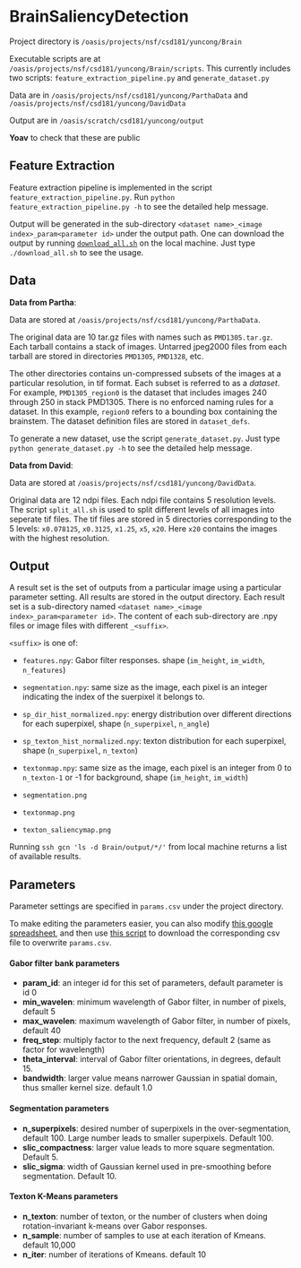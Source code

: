 BrainSaliencyDetection
======================

Project directory is `/oasis/projects/nsf/csd181/yuncong/Brain`

Executable scripts are at `/oasis/projects/nsf/csd181/yuncong/Brain/scripts`.
This currently includes two scripts: `feature_extraction_pipeline.py` and `generate_dataset.py`

Data are in `/oasis/projects/nsf/csd181/yuncong/ParthaData` and `/oasis/projects/nsf/csd181/yuncong/DavidData`

Output are in `/oasis/scratch/csd181/yuncong/output`


**Yoav** to check that these are public

Feature Extraction
-----

Feature extraction pipeline is implemented in the script `feature_extraction_pipeline.py`.
Run `python feature_extraction_pipeline.py -h` to see the detailed help message.

Output will be generated in the sub-directory `<dataset name>_<image index>_param<parameter id>` under the output path. One can download the output by running [`download_all.sh`](https://gist.github.com/mistycheney/8e31ea126e23011871e6) on the local machine.
Just type `./download_all.sh` to see the usage.

Data
----
**Data from Partha**:

Data are stored at `/oasis/projects/nsf/csd181/yuncong/ParthaData`.

The original data are 10 tar.gz files with names such as `PMD1305.tar.gz`. Each tarball contains a stack of images. Untarred jpeg2000 files from each tarball are stored in directories `PMD1305`, `PMD1328`, etc.

The other directories contains un-compressed subsets of the images at a particular resolution, in tif format. Each subset is referred to as a *dataset*. For example, `PMD1305_region0` is the dataset that includes images 240 through 250 in stack PMD1305. There is no enforced naming rules for a dataset. In this example, `region0` refers to a bounding box containing the brainstem. The dataset definition files are stored in `dataset_defs`.

To generate a new dataset, use the script `generate_dataset.py`. Just type `python generate_dataset.py -h` to see the detailed help message.

**Data from David**: 

Data are stored at `/oasis/projects/nsf/csd181/yuncong/DavidData`.

Original data are 12 ndpi files. Each ndpi file contains 5 resolution levels. The script `split_all.sh` is used to split different levels of all images into seperate tif files. The tif files are stored in 5 directories corresponding to the 5 levels: `x0.078125`, `x0.3125`, `x1.25`, `x5`, `x20`. Here `x20` contains the images with the highest resolution.

Output
-----
A result set is the set of outputs from a particular image using a particular parameter setting. All results are stored in the output directory. Each result set is a sub-directory named `<dataset name>_<image index>_param<parameter id>`. The content of each sub-directory are .npy files or image files with different `_<suffix>`. 

`<suffix>` is one of:
* `features.npy`: Gabor filter responses. shape (`im_height`, `im_width`, `n_features`)
* `segmentation.npy`: same size as the image, each pixel is an integer indicating the index of the suerpixel it belongs to.
* `sp_dir_hist_normalized.npy`: energy distribution over different directions for each superpixel, shape (`n_superpixel`, `n_angle`)
* `sp_texton_hist_normalized.npy`: texton distribution for each superpixel, shape (`n_superpixel`, `n_texton`)
* `textonmap.npy`: same size as the image, each pixel is an integer from 0 to `n_texton-1` or -1 for background, shape (`im_height`, `im_width`)

* `segmentation.png`
* `textonmap.png`
* `texton_saliencymap.png`


Running `ssh gcn 'ls -d Brain/output/*/'` from local machine returns a list of available results.


<a name="param"></a> Parameters
-----

Parameter settings are specified in `params.csv` under the project directory. 

To make editing the parameters easier, you can also modify [this google spreadsheet](https://docs.google.com/spreadsheets/d/1S189da_CxzC3GKISG3hZDG0n7mMycC0v4zTiRJraEUE/edit), and then use [this script](https://gist.github.com/mistycheney/be1f758bfcd5f852c9b5#file-sync_params_google_spreadsheet-py) to download the corresponding csv file to overwrite `params.csv`.

#### Gabor filter bank parameters ##
* **param_id**: an integer id for this set of parameters, default parameter is id 0
* **min_wavelen**: minimum wavelength of Gabor filter, in number of pixels, default 5
* **max_wavelen**: maximum wavelength of Gabor filter, in number of pixels, default 40
* **freq_step**: multiply factor to the next frequency, default 2 (same as factor for wavelength)
* **theta_interval**: interval of Gabor filter orientations, in degrees, default 15.
* **bandwidth**: larger value means narrower Gaussian in spatial domain, thus smaller kernel size. default 1.0

#### Segmentation parameters ##
* **n_superpixels**: desired number of superpixels in the over-segmentation, default 100. Large number leads to smaller superpixels. Default 100.
* **slic_compactness**: larger value leads to more square segmentation. Default 5.
* **slic_sigma**: width of Gaussian kernel used in pre-smoothing before segmentation. Default 10.

#### Texton K-Means parameters ##
* **n_texton**: number of texton, or the number of clusters when doing rotation-invariant k-means over Gabor responses.
* **n_sample**: number of samples to use at each iteration of Kmeans. default 10,000 
* **n_iter**: number of iterations of Kmeans. default 10


